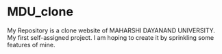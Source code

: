 # MDU_clone
My Repository is a clone website of MAHARSHI DAYANAND UNIVERSITY. My first self-assigned project. I am hoping to create it by sprinkling some features of mine. 
